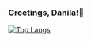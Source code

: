 ### Greetings, Danila!👋

[![Top Langs](https://github-readme-stats.vercel.app/api/top-langs/?username=DanilaBolshakov1999&layout=compact)](https://github.com/DanilaBolshakov1999)
<!--
**DanilaBolshakov1999/DanilaBolshakov1999** is a ✨ _special_ ✨ repository because its `README.md` (this file) appears on your GitHub profile.

Here are some ideas to get you started:

- 🔭 I’m currently working on ...
- 🌱 I’m currently learning ...
- 👯 I’m looking to collaborate on ...
- 🤔 I’m looking for help with ...
- 💬 Ask me about ...
- 📫 How to reach me: ...
- 😄 Pronouns: ...
- ⚡ Fun fact: ...
-->
